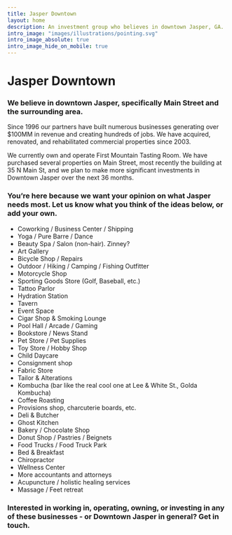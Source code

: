 ```yaml
---
title: Jasper Downtown
layout: home
description: An investment group who believes in downtown Jasper, GA.
intro_image: "images/illustrations/pointing.svg"
intro_image_absolute: true
intro_image_hide_on_mobile: true
---
```


# Jasper Downtown

### We believe in downtown Jasper, specifically Main Street and the surrounding area. 

Since 1996 our partners have built numerous businesses generating over $100MM in revenue and creating hundreds of jobs. We have acquired, renovated, and rehabilitated commercial properties since 2003.

We currently own and operate First Mountain Tasting Room. We have purchased several properties on Main Street, most recently the building at 35 N Main St, and we plan to make more significant investments in Downtown Jasper over the next 36 months.

### You’re here because we want your opinion on what Jasper needs most. Let us know what you think of the ideas below, or add your own.

- Coworking / Business Center / Shipping
- Yoga / Pure Barre / Dance
- Beauty Spa / Salon (non-hair). Zinney?
- Art Gallery
- Bicycle Shop / Repairs
- Outdoor / Hiking / Camping / Fishing Outfitter
- Motorcycle Shop 
- Sporting Goods Store (Golf, Baseball, etc.)
- Tattoo Parlor
- Hydration Station
- Tavern
- Event Space
- Cigar Shop & Smoking Lounge
- Pool Hall / Arcade / Gaming
- Bookstore / News Stand
- Pet Store / Pet Supplies
- Toy Store / Hobby Shop
- Child Daycare
- Consignment shop 
- Fabric Store
- Tailor & Alterations 
- Kombucha (bar like the real cool one at Lee & White St., Golda Kombucha)
- Coffee Roasting
- Provisions shop, charcuterie boards, etc.
- Deli & Butcher
- Ghost Kitchen
- Bakery / Chocolate Shop
- Donut Shop / Pastries / Beignets
- Food Trucks / Food Truck Park
- Bed & Breakfast
- Chiropractor
- Wellness Center
- More accountants and attorneys
- Acupuncture / holistic healing services
- Massage / Feet retreat


### Interested in working in, operating, owning, or investing in any of these businesses - or Downtown Jasper in general? Get in touch.

